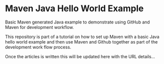 # Maven Java Hello World Example
Basic Maven generated Java example to demonstrate using GitHub and Maven for development workflow. 

This repository is part of a tutorial on how to set up Maven with a basic Java hello world example and
then use Maven and Github together as part of the development work flow process.

Once the articles is written this will be updated here with the URL details...
